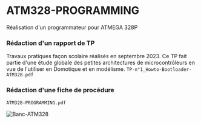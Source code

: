 # ATM328-PROGRAMMING
Réalisation d'un programmateur pour ATMEGA 328P

### Rédaction d'un rapport de TP
Travaux pratiques façon scolaire réalisés en septembre 2023. Ce TP fait partie d'une étude globale des petites architectures de microcontrôleurs en vue de l'utiliser en Domotique et en modélisme.
``TP-n°1_Howto-Bootloader-ATM328.pdf
``
### Rédaction d'une fiche de procédure
``ATM328-PROGRAMMING.pdf
``

![Banc-ATM328](https://github.com/alaingerardduperche/ATM328-PROGRAMMING/assets/143628430/a3517737-c990-4fa5-8a90-53ffb9dbe516)
